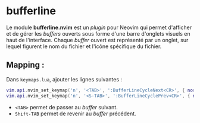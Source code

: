 # bufferline

Le module **bufferline.nvim** est un *plugin* pour Neovim qui permet d'afficher et de gérer les *buffers* ouverts sous forme d'une barre d'onglets visuels en haut de l'interface. Chaque *buffer* ouvert est représenté par un onglet, sur lequel figurent le nom du fichier et l'icône spécifique du fichier.

## Mapping :
Dans `keymaps.lua`, ajouter les lignes suivantes :
```lua
vim.api.nvim_set_keymap('n', '<TAB>', ':BufferLineCycleNext<CR>', { noremap = true, silent = true })
vim.api.nvim_set_keymap('n', '<S-TAB>', ':BufferLineCyclePrev<CR>', { noremap = true, silent = true })
```
- `<TAB>` permet de passer au *buffer* suivant.
- `Shift-TAB` permet de revenir au *buffer* précédent.

